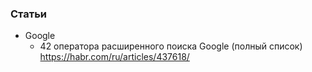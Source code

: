 ### Статьи

- Google
    - 42 оператора расширенного поиска Google (полный список) https://habr.com/ru/articles/437618/